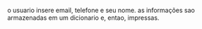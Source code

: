 o usuario insere email, telefone e seu nome. as informações sao armazenadas em um dicionario e, entao, impressas.
